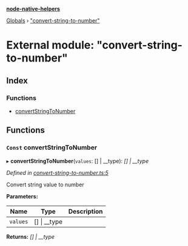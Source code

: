 **[node-native-helpers](../README.md)**

[Globals](../globals.md) › ["convert-string-to-number"](_convert_string_to_number_.md)

# External module: "convert-string-to-number"

## Index

### Functions

* [convertStringToNumber](_convert_string_to_number_.md#const-convertstringtonumber)

## Functions

### `Const` convertStringToNumber

▸ **convertStringToNumber**(`values`: [] | __type): *[] | __type*

*Defined in [convert-string-to-number.ts:5](https://github.com/DaNautilus/node-native-helpers/blob/4ff13a1/src/convert-string-to-number.ts#L5)*

Convert string value to number

**Parameters:**

Name | Type | Description |
------ | ------ | ------ |
`values` | [] \| __type |   |

**Returns:** *[] | __type*
